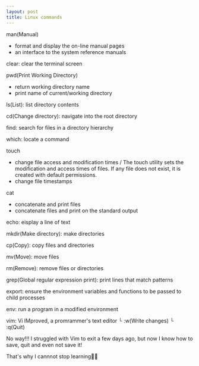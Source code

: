 ```yaml
---
layout: post
title: Linux commands
---
```


man(Manual)
  - format and display the on-line manual pages
  - an interface to the system reference manuals

clear: clear the terminal screen

pwd(Print Working Directory)
  - return working directory name
  - print name of current/working directory

ls(List): list directory contents

cd(Change directory): navigate into the root directory

find: search for files in a directory hierarchy

which: locate a command

touch
  - change file access and modification times / The touch utility sets the modification and access times of files. If any file does not exist, it is created with default permissions.
  - change file timestamps

cat
  - concatenate and print files
  - concatenate files and print on the standard output

echo: eisplay a line of text

mkdir(Make directory): make directories

cp(Copy): copy files and directories

mv(Move): move files

rm(Remove): remove files or directories

grep(Global regular expression print): print lines that match patterns

export: ensure the environment variables and functions to be passed to child processes

env: run a program in a modified environment

vim: Vi IMproved, a promrammer's text editor
  └ :w(Write changes)
  └ :q(Quit)
  


No way!!! I struggled with Vim to exit a few days ago, but now I know how to save, quit and even not save it!

That's why I cannnot stop learning👩‍💻
